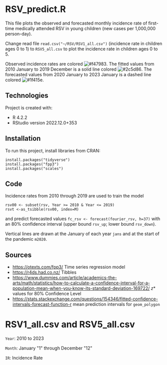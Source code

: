 # RSV_predict.R
This file plots the observed and forecasted monthly incidence rate of first-time medically attended RSV in young children (new cases per 1,000,000 person-day).

Change read file `read.csv("~/RSV/RSV1_all.csv")` (incidence rate in children ages 0 to 1) to `RSV5_all.csv` to plot the incidence rate in children ages 0 to 5.

Observed incidence rates are colored ![#f47983](https://placehold.co/15x15/f47983/f47983.png). The fitted values from 2010 January to 2019 December is a solid line colored ![#2c5d86](https://placehold.co/15x15/2c5d86/2c5d86.png). The forecasted values from 2020 January to 2023 January is a dashed line colored ![#1f415e](https://placehold.co/15x15/1f415e/1f415e.png).

## Technologies
Project is created with:
* R 4.2.2
* RStudio version 2022.12.0+353

## Installation
To run this project, install libraries from CRAN:
```
install.packages("tidyverse")
install.packages("fpp3")
install.packages("scales")
```

## Code
Incidence rates from 2010 through 2019 are used to train the model
```
rsv00 <- subset(rsv, Year >= 2010 & Year <= 2019)
rsvt <-as_tsibble(rsv00, index=M)
```
and predict forecasted values `fc_rsv <- forecast(fourier_rsv, h=37)` with an 80% confidence interval (upper bound `rsv_up`; lower bound `rsv_down`).

Vertical lines are drawn at the January of each year `jans` and at the start of the pandemic `m2020`.

## Sources
* https://otexts.com/fpp3/ Time series regression model
* https://r4ds.had.co.nz/ Tibbles
* https://www.dummies.com/article/academics-the-arts/math/statistics/how-to-calculate-a-confidence-interval-for-a-population-mean-when-you-know-its-standard-deviation-169722/ _z_* values for 80% Confidence Level
* https://stats.stackexchange.com/questions/154346/fitted-confidence-intervals-forecast-function-r mean prediction intervals for `geom_polygon`

# RSV1_all.csv and RSV5_all.csv
`Year`: 2010 to 2023

`Month`: January "1" through December "12"

`IR`: Incidence Rate
